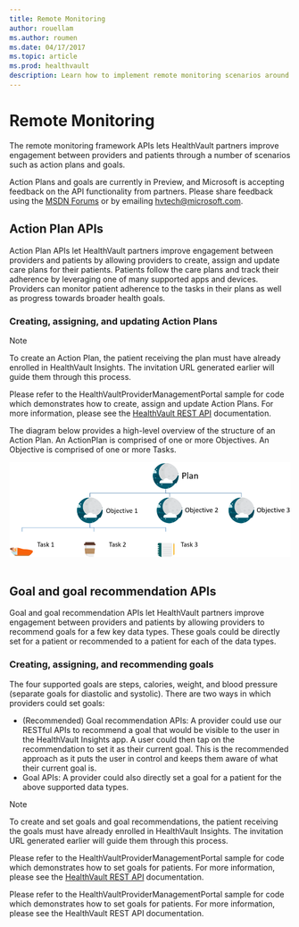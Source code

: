 ```yaml
---
title: Remote Monitoring
author: rouellam
ms.author: roumen
ms.date: 04/17/2017
ms.topic: article
ms.prod: healthvault
description: Learn how to implement remote monitoring scenarios around action plans and goals
---
```


Remote Monitoring
=================
The remote monitoring framework APIs lets HealthVault partners improve engagement between providers and patients through a number of scenarios such as action plans and goals.

Action Plans and goals are currently in Preview, and Microsoft is accepting feedback on the API functionality from partners. Please share feedback using the <a href="https://social.msdn.microsoft.com/Forums/en-US/home?category=healthvault" id="PageContent_18332_3">MSDN Forums</a> or by emailing <hvtech@microsoft.com>.

Action Plan APIs
----------------
Action Plan APIs let HealthVault partners improve engagement between providers and patients by allowing providers to create, assign and update care plans for their patients. Patients follow the care plans and track their adherence by leveraging one of many supported apps and devices. Providers can monitor patient adherence to the tasks in their plans as well as progress towards broader health goals.

### Creating, assigning, and updating Action Plans

> [!NOTE]
> To create an Action Plan, the patient receiving the plan must have already enrolled in HealthVault Insights. The invitation URL generated earlier will guide them through this process.

Please refer to the HealthVaultProviderManagementPortal sample for code which demonstrates how to create, assign and update Action Plans. For more information, please see the [HealthVault REST API](https://go.microsoft.com/fwlink/?linkid=839407) documentation.

The diagram below provides a high-level overview of the structure of an Action Plan. An ActionPlan is comprised of one or more Objectives. An Objective is comprised of one or more Tasks.

<img src="/healthvault/images/IC866028.png" title="Action plan hierarchy" alt="Action plan hierarchy" id="HVActionPlans_fig06" /> 

Goal and goal recommendation APIs
---------------------------------
Goal and goal recommendation APIs let HealthVault partners improve engagement between providers and patients by allowing providers to recommend goals for a few key data types. These goals could be directly set for a patient or recommended to a patient for each of the data types.

### Creating, assigning, and recommending goals
The four supported goals are steps, calories, weight, and blood pressure (separate goals for diastolic and systolic). There are two ways in which providers could set goals:
-   (Recommended) Goal recommendation APIs: A provider could use our RESTful APIs to recommend a goal that would be visible to the user in the HealthVault Insights app. A user could then tap on the recommendation to set it as their current goal. This is the recommended approach as it puts the user in control and keeps them aware of what their current goal is.
-   Goal APIs: A provider could also directly set a goal for a patient for the above supported data types.

> [!NOTE]
> To create and set goals and goal recommendations, the patient receiving the goals must have already enrolled in HealthVault Insights. The invitation URL generated earlier will guide them through this process.

Please refer to the HealthVaultProviderManagementPortal sample for code which demonstrates how to set goals for patients. For more information, please see the [HealthVault REST API](https://go.microsoft.com/fwlink/?linkid=839407) documentation.

Please refer to the HealthVaultProviderManagementPortal sample for code which demonstrates how to set goals for patients. For more information, please see the HealthVault REST API documentation.


